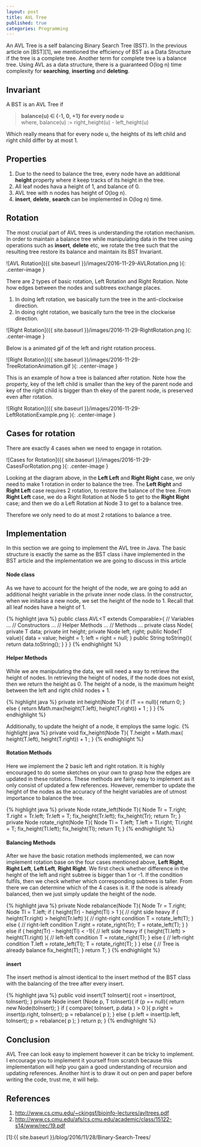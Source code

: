 ```yaml
---
layout: post
title: AVL Tree
published: true
categories: Programming
---
```


An AVL Tree is a self balancing Binary Search Tree (BST). In the previous article on [BST][1], we mentioned the efficiency of BST as a Data Structure if the tree is a complete tree. Another term for complete tree is a balance tree. Using AVL as a data structure, there is a guaranteed O(log n) time complexity for **searching**, **inserting** and **deleting**.

## Invariant

A BST is an AVL Tree if  

> **balance(u) ∈ {-1, 0, +1} for every node u**  
where, balance(u) := right_height(u) - left_height(u)

Which really means that for every node u, the heights of its left child and right child differ by at most 1.

## Properties

1. Due to the need to balance the tree, every node have an additional **height** property where it keep tracks of its height in the tree.
2. All leaf nodes hava a height of 1, and balance of 0. 
3. AVL tree with n nodes has height of O(log n).
4. **insert**, **delete**, **search** can be implemented in O(log n) time.

## Rotation

The most crucial part of AVL trees is understanding the rotation mechanism. In order to maintain a balance tree while manipulating data in the tree using operations such as **insert**, **delete** etc, we rotate the tree such that the resulting tree restore its balance and maintain its BST Invariant.

![AVL Rotation]({{ site.baseurl }}/images/2016-11-29-AVLRotation.png ){: .center-image }

There are 2 types of basic rotation, Left Rotation and Right Rotation. Note how edges between the nodes and subtrees exchange places.

1. In doing left rotation, we basically turn the tree in the anti-clockwise direction.
2. In doing right rotation, we basically turn the tree in the clockwise direction.

![Right Rotation]({{ site.baseurl }}/images/2016-11-29-RightRotation.png ){: .center-image }

Below is a animated gif of the left and right rotation process.

![Right Rotation]({{ site.baseurl }}/images/2016-11-29-TreeRotationAnimation.gif ){: .center-image }

This is an example of how a tree is balanced after rotation. Note how the property, key of the left child is smaller than the key of the parent node and key of the right child is bigger than th ekey of the parent node, is preserved even after rotation.

![Right Rotation]({{ site.baseurl }}/images/2016-11-29-LeftRotationExample.png ){: .center-image }

## Cases for rotation

There are exactly 4 cases when we need to engage in rotation. 

![Cases for Rotation]({{ site.baseurl }}/images/2016-11-29-CasesForRotation.png ){: .center-image }

Looking at the diagram above, in the **Left Left** and **Right Right** case, we only need to make 1 rotation in order to balance the tree. The **Left Right** and **Right Left** case requires 2 rotation, to restore the balance of the tree. From **Right Left** case, we do a Right Rotation at Node 5 to get to the **Right Right** case; and then we do a Left Rotation at Node 3 to get to a balance tree.

Therefore we only need to do at most 2 rotations to balance a tree.

## Implementation

In this section we are going to implement the AVL tree in Java. The basic structure is exactly the same as the BST class i have implemented in the BST article and the implementation we are going to discuss in this article 

#### Node class

As we have to account for the height of the node, we are going to add an additional height variable in the private inner node class. In the constructor, when we initalise a new node, we set the height of the node to 1. Recall that all leaf nodes have a height of 1.

{% highlight java %}
public class AVL<T extends Comparable<T>>{
  // Variables
  ...
  // Constructors
  ...
  // Helper Methods
  ...
  // Methods
  ...
  private class Node<T>{
    private T data;
    private int height;
    private Node<T> left, right;
    public Node(T value){
      data = value;
      height = 1;
      left = right = null;
    }
    public String toString(){
      return data.toString();
    }
  }
}
{% endhighlight %}

#### Helper Methods

While we are manipulating the data, we will need a way to retrieve the height of nodes. In retrieving the height of nodes, if the node does not exist, then we return the height as 0. The height of a node, is the maximum height between the left and right child nodes + 1.

{% highlight java %}
private int height(Node<T> T){
  if (T == null){
    return 0;
  } else {
    return Math.max(height(T.left), height(T.right)) + 1 ;
  }
}
{% endhighlight %}

Additionally, to update the height of a node, it employs the same logic.
{% highlight java %}
private void fix_height(Node<T> T){
  T.height = Math.max( height(T.left), height(T.right)) + 1 ;
}
{% endhighlight %}

#### Rotation Methods

Here we implement the 2 basic left and right rotation. It is highly encouraged to do some sketches on your own to grasp how the edges are updated in these rotations. These methods are fairly easy to implement as it only consist of updated a few references. However, remember to update the height of the nodes as the accuracy of the height variables are of utmost importance to balance the tree.

{% highlight java %}
private Node<T> rotate_left(Node<T> T){
  Node<T> Tr = T.right;
  T.right = Tr.left;
  Tr.left = T;
  fix_height(Tr.left);
  fix_height(Tr);
  return Tr;
}
private Node<T> rotate_right(Node<T> T){
  Node<T> Tl = T.left;
  T.left = Tl.right;
  Tl.right = T;
  fix_height(Tl.left);
  fix_height(Tl);
  return Tl;
}
{% endhighlight %}

#### Balancing Methods

After we have the basic rotation methods implemented, we can now implement rotation base on the four cases mentioned above, **Left Right**, **Right Left**, **Left Left**, **Right Right**. We first check whether difference in the height of the left and right subtree is bigger than 1 or -1. If the condition fulfils, then we check whether which corresponding subtrees is taller. From there we can determine which of the 4 cases is it. If the node is already balanced, then we just simply update the height of the node. 

{% highlight java %}
private Node<T> rebalance(Node<T> T){
  Node<T> Tr = T.right;
  Node<T> Tl = T.left;
  if ( height(Tr) - height(Tl) > 1 ){
    // right side heavy
    if ( height(Tr.right) > height(Tr.left) ){
      // right-right condition
      T = rotate_left(T);
    } else {
      // right-left condition
      T.right = rotate_right(Tr);
      T = rotate_left(T);
    }
  } else if ( height(Tr) - height(Tl) < -1){
    // left side heavy
    if ( height(Tl.left) > height(Tl.right) ){
      // left-left condition
      T = rotate_right(T);
    } else {
      // left-right condition
      T.left = rotate_left(Tl);
      T = rotate_right(T);
    }
  } else {
    // Tree is already balance
    fix_height(T);
  }
  return T;
}
{% endhighlight %}

#### insert

The insert method is almost identical to the insert method of the BST class with the balancing of the tree after every insert.

{% highlight java %}
public void insert(T toInsert){
  root = insert(root, toInsert);
}
private Node<T> insert (Node<T> p, T toInsert){
  if (p == null){
    return new Node(toInsert);
  }
  if ( compare( toInsert, p.data ) > 0 ){
    p.right = insert(p.right, toInsert);
    p = rebalance( p );
  } else {
    p.left = insert(p.left, toInsert);
    p = rebalance( p );
  }
  return p;
}
{% endhighlight %}

## Conclusion

AVL Tree can look easy to implement however it can be tricky to implement. I encourage you to implement it yourself from scratch because this implementation will help you gain a good understanding of recursion and updating references. Another hint is to draw it out on pen and paper before writing the code, trust me, it will help.

## References

1. <http://www.cs.cmu.edu/~ckingsf/bioinfo-lectures/avltrees.pdf>
2. <http://www.cs.cmu.edu/afs/cs.cmu.edu/academic/class/15122-s14/www/rec/19.pdf>

[1]:{{ site.baseurl }}/blog/2016/11/28/Binary-Search-Trees/














